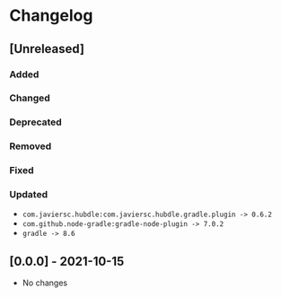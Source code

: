 # Changelog

## [Unreleased]

### Added

### Changed

### Deprecated

### Removed

### Fixed

### Updated

- `com.javiersc.hubdle:com.javiersc.hubdle.gradle.plugin -> 0.6.2`
- `com.github.node-gradle:gradle-node-plugin -> 7.0.2`
- `gradle -> 8.6`

## [0.0.0] - 2021-10-15

- No changes
